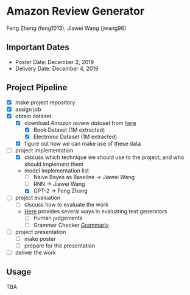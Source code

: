 # Amazon Review Generator
Feng Zheng (feng1013), Jiawei Wang (jwang96)
## Important Dates
- Poster Date: December 2, 2019
- Delivery Date: December 4, 2019
## Project Pipeline
- [x] make project repository
- [x] assign job
- [x] obtain dataset
  - [x] download *Amazon review dataset* from [here](https://nijianmo.github.io/amazon/index.html)
    - [x] Book Dataset (1M extracted)
    - [x] Electronic Dataset (1M extracted)
  - [x] figure out how we can make use of these data
- [ ] project implementation
  - [x] discuss which technique we should use to the project, and who should implement them
  - model implementation list
    - [ ] Naive Bayes as Baseline -> Jiawei Wang
    - [ ] RNN -> Jiawei Wang
    - [x] GPT-2 -> Feng Zhang
- [ ] project evaluation
  - [ ] discuss how to evaluate the work
  - [Here](https://www.cs.brandeis.edu/~cs136a/CS136a_Slides/stent-columbia-EvaluationGeneration.pdf) provides several ways in evaluating text generators
    - [ ] Human judgements
    - [ ] Grammar Checker [Grammarly](https://app.grammarly.com/)
- [ ] project presentation
  - [ ] make poster
  - [ ] prepare for the presentation
- [ ] deliver the work

## Usage
TBA
